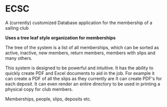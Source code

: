 # ECSC

A (currently) customized Database application for the membership of a sailing club

<b>Uses a tree leaf style organization for memberships</b>

The tree of the system is a list of all memberships, which can be sorted as active, inactive, new members, return members, members with slips and many others.

This system is designed to be powerful and intuitive.  It has the ability to quickly create PDF and Excel documents to aid in the job.  For example it can create a PDF of all the slips as they currently are
It can create PDF's for each deposit.  It can even render an entire directory to be used in printing a physical copy for club members.

Memberships, people, slips, deposits etc.  
